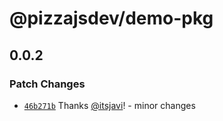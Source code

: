 # @pizzajsdev/demo-pkg

## 0.0.2

### Patch Changes

- [`46b271b`](https://github.com/pizzajsdev/template-monorepo-lib/commit/46b271be31505010f4cb61248fd707d20cc2cc21)
  Thanks [@itsjavi](https://github.com/itsjavi)! - minor changes
